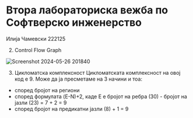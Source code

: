 # Втора лабораториска вежба по Софтверско инженерство

Илија Чамевски 222125

2. Control Flow Graph

![Screenshot 2024-05-26 201840](https://github.com/ilija30/SI_2024_lab2_222125/assets/164627282/61d0bb78-fbfd-433c-93d6-3bd6b79cef7b)

3. Цикломатска комплексност
Цикломатската комплексност на овој код е 9. Може да ја пресметаме на 3 начини и тоа:
- според бројот на региони
- според формулата (E-N)+2, каде E е бројот на ребра (30) - бројот на јазли (23) = 7 + 2 = 9
- според бројот на предикатни јазли (8) + 1 = 9

